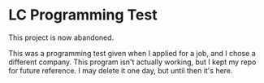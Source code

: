 # LC Programming Test

This project is now abandoned.

This was a programming test given when I applied for a job, and I chose
a different company. This program isn't actually working, but I kept my
repo for future reference. I may delete it one day, but until then it's
here.

